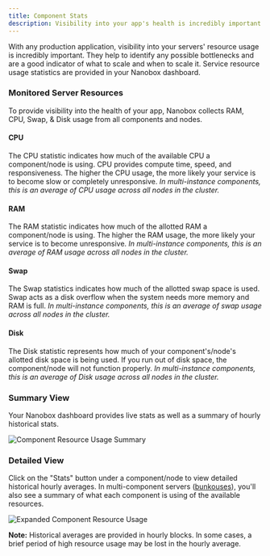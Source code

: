 ```yaml
---
title: Component Stats
description: Visibility into your app's health is incredibly important. Nanobox provides them RAM, CPU, Swap, & Disk usage of your app's components and nodes.
---
```


With any production application, visibility into your servers' resource usage is incredibly important. They help to identify any possible bottlenecks and are a good indicator of what to scale and when to scale it. Service resource usage statistics are provided in your Nanobox dashboard.

### Monitored Server Resources
To provide visibility into the health of your app, Nanobox collects RAM, CPU, Swap, & Disk usage from all components and nodes.

#### CPU
The CPU statistic indicates how much of the available CPU a component/node is using. CPU provides compute time, speed, and responsiveness. The higher the CPU usage, the more likely your service is to become slow or completely unresponsive. *In multi-instance components, this is an average of CPU usage across all nodes in the cluster.*

#### RAM
The RAM statistic indicates how much of the allotted RAM a component/node is using. The higher the RAM usage, the more likely your service is to become unresponsive. *In multi-instance components, this is an average of RAM usage across all nodes in the cluster.*

#### Swap
The Swap statistics indicates how much of the allotted swap space is used. Swap acts as a disk overflow when the system needs more memory and RAM is full. *In multi-instance components, this is an average of swap usage across all nodes in the cluster.*

#### Disk
The Disk statistic represents how much of your component's/node's allotted disk space is being used. If you run out of disk space, the component/node will not function properly. *In multi-instance components, this is an average of Disk usage across all nodes in the cluster.*

### Summary View
Your Nanobox dashboard provides live stats as well as a summary of hourly historical stats.

![Component Resource Usage Summary](/src-images/component-stats-summary.png)


### Detailed View
Click on the "Stats" button under a component/node to view detailed historical hourly averages. In multi-component servers ([bunkouses](/scaling/bunkhouse/)), you'll also see a summary of what each component is using of the available resources.

![Expanded Component Resource Usage](/src-images/component-stats-expanded.png)

**Note:** Historical averages are provided in hourly blocks. In some cases, a brief period of high resource usage may be lost in the hourly average.
